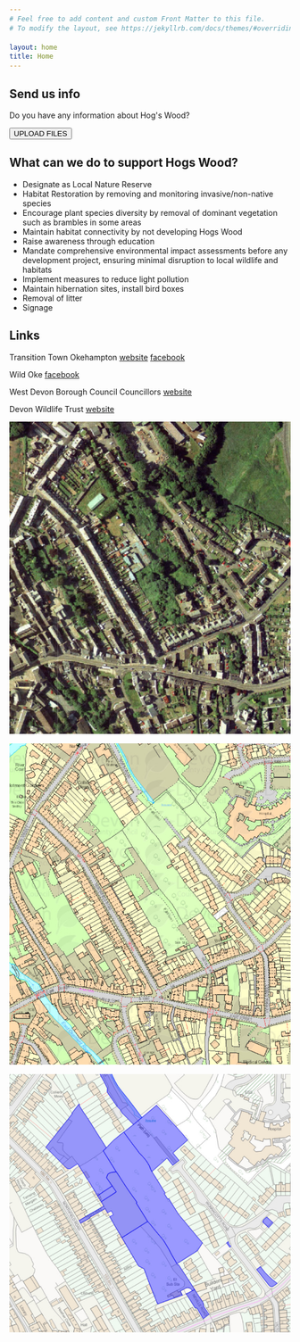 ```yaml
---
# Feel free to add content and custom Front Matter to this file.
# To modify the layout, see https://jekyllrb.com/docs/themes/#overriding-theme-defaults

layout: home
title: Home
---
```


## Send us info

Do you have any information about Hog's Wood? 

<button type="button" onclick="window.open('https://www.dropbox.com/request/ikF11e4zFfaoyUnv8ML5', '_blank');" command="show-modal">UPLOAD FILES</button>

## What can we do to support Hogs Wood?

* Designate as Local Nature Reserve
* Habitat Restoration by removing and monitoring invasive/non-native species
* Encourage plant species diversity by removal of dominant vegetation such as brambles in some areas
* Maintain habitat connectivity by not developing Hogs Wood
* Raise awareness through education
* Mandate comprehensive environmental impact assessments before any development project, ensuring minimal disruption to local wildlife and habitats
* Implement measures to reduce light pollution
* Maintain hibernation sites, install bird boxes
* Removal of litter
* Signage

## Links

Transition Town Okehampton [website](https://cagdevon.org.uk/ourgroups/transition-town-okehampton/) [facebook](https://www.facebook.com/profile.php?id=61556834173991)

Wild Oke [facebook](https://www.facebook.com/groups/wildoke/)

West Devon Borough Council Councillors [website](https://www.westdevon.gov.uk/your-council/councillors-and-committees/your-councillors/councillors-ward)

Devon Wildlife Trust [website](https://www.devonwildlifetrust.org/)

![satellite](/assets/images/maps/satellite.jpg)

![modern-os](/assets/images/maps/modern-os.jpg)

![modern-perimeter](/assets/images/maps/modern-perimeter.jpg)
